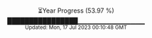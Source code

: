 <p align="center">
⏳Year Progress (53.97 %) <br>
████████████████▁▁▁▁▁▁▁▁▁▁▁▁▁▁ <br>
<sub>Updated: Mon, 17 Jul 2023 00:10:48 GMT</sub>
</p>

